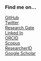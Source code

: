 [//]: # (comment goes here)  
[//]: # (---)  
[//]: # (layout: page)  
[//]: # (Title: Home)  
[//]: # (---)  




### Find me on...   
[GitHub](https://github.com/JacobRPrice)  
[Twitter](https://twitter.com/Jake_in_the_Lab)   
[Research Gate](https://www.researchgate.net/profile/Jacob_Price)   
[Linked In](http://www.linkedin.com/in/jacob-price-3057a014)   
[ORCID](http://orcid.org/0000-0002-1922-8107)   
[Scopus](https://www.scopus.com/authid/detail.uri?authorId=57033411100)  
[ResearcherID](http://www.researcherid.com/rid/G-6882-2016)  
[Google Scholar](https://scholar.google.com/citations?user=CF1uP5QAAAAJ&hl=en)  

